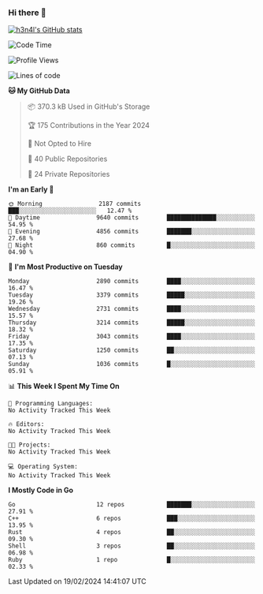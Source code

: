 ### Hi there 👋

[![h3n4l's GitHub stats](https://github-readme-stats.vercel.app/api?username=h3n4l&count_private=true&show_icons=true&theme=radical)](https://github.com/h3n4l/github-readme-stats)

<!--START_SECTION:waka-->
![Code Time](http://img.shields.io/badge/Code%20Time-1%2C836%20hrs%2017%20mins-blue)

![Profile Views](http://img.shields.io/badge/Profile%20Views-0-blue)

![Lines of code](https://img.shields.io/badge/From%20Hello%20World%20I%27ve%20Written-5.1%20million%20lines%20of%20code-blue)

**🐱 My GitHub Data** 

> 📦 370.3 kB Used in GitHub's Storage 
 > 
> 🏆 175 Contributions in the Year 2024
 > 
> 🚫 Not Opted to Hire
 > 
> 📜 40 Public Repositories 
 > 
> 🔑 24 Private Repositories 
 > 
**I'm an Early 🐤** 

```text
🌞 Morning                2187 commits        ███░░░░░░░░░░░░░░░░░░░░░░   12.47 % 
🌆 Daytime                9640 commits        ██████████████░░░░░░░░░░░   54.95 % 
🌃 Evening                4856 commits        ███████░░░░░░░░░░░░░░░░░░   27.68 % 
🌙 Night                  860 commits         █░░░░░░░░░░░░░░░░░░░░░░░░   04.90 % 
```
📅 **I'm Most Productive on Tuesday** 

```text
Monday                   2890 commits        ████░░░░░░░░░░░░░░░░░░░░░   16.47 % 
Tuesday                  3379 commits        █████░░░░░░░░░░░░░░░░░░░░   19.26 % 
Wednesday                2731 commits        ████░░░░░░░░░░░░░░░░░░░░░   15.57 % 
Thursday                 3214 commits        █████░░░░░░░░░░░░░░░░░░░░   18.32 % 
Friday                   3043 commits        ████░░░░░░░░░░░░░░░░░░░░░   17.35 % 
Saturday                 1250 commits        ██░░░░░░░░░░░░░░░░░░░░░░░   07.13 % 
Sunday                   1036 commits        █░░░░░░░░░░░░░░░░░░░░░░░░   05.91 % 
```


📊 **This Week I Spent My Time On** 

```text
💬 Programming Languages: 
No Activity Tracked This Week

🔥 Editors: 
No Activity Tracked This Week

🐱‍💻 Projects: 
No Activity Tracked This Week

💻 Operating System: 
No Activity Tracked This Week
```

**I Mostly Code in Go** 

```text
Go                       12 repos            ███████░░░░░░░░░░░░░░░░░░   27.91 % 
C++                      6 repos             ███░░░░░░░░░░░░░░░░░░░░░░   13.95 % 
Rust                     4 repos             ██░░░░░░░░░░░░░░░░░░░░░░░   09.30 % 
Shell                    3 repos             ██░░░░░░░░░░░░░░░░░░░░░░░   06.98 % 
Ruby                     1 repo              █░░░░░░░░░░░░░░░░░░░░░░░░   02.33 % 
```




 Last Updated on 19/02/2024 14:41:07 UTC
<!--END_SECTION:waka-->

